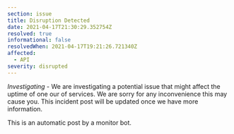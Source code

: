 ```yaml
---
section: issue
title: Disruption Detected
date: 2021-04-17T21:30:29.352754Z
resolved: true
informational: false
resolvedWhen: 2021-04-17T19:21:26.721340Z
affected:
  - API
severity: disrupted
---
```

*Investigating* - We are investigating a potential issue that might affect the uptime of one our of services. We are sorry for any inconvenience this may cause you. This incident post will be updated once we have more information.

This is an automatic post by a monitor bot.
        
